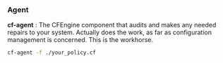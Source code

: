 
### Agent

**cf-agent**
: The CFEngine component that audits and makes any needed repairs to your system. Actually does the work, as far as configuration management is concerned. This is the workhorse.

```bash
cf-agent -f ./your_policy.cf
```
